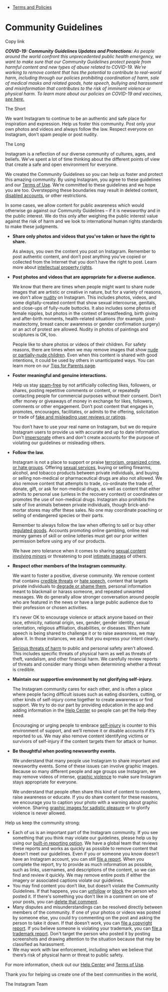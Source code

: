 *   [Terms and Policies](https://help.instagram.com/1417489251945243/?helpref=breadcrumb)

Community Guidelines
====================

Copy link

_**COVID-19: Community Guidelines Updates and Protections:** As people around the world confront this unprecedented public health emergency, we want to make sure that our Community Guidelines protect people from harmful content and new types of abuse related to COVID-19. We’re working to remove content that has the potential to contribute to real-world harm, including through our policies prohibiting coordination of harm, sale of medical masks and related goods, hate speech, bullying and harassment and misinformation that contributes to the risk of imminent violence or physical harm. To learn more about our policies on COVID-19 and vaccines, [see here.](https://help.instagram.com/697825587576762?helpref=faq_content)_

The Short

We want Instagram to continue to be an authentic and safe place for inspiration and expression. Help us foster this community. Post only your own photos and videos and always follow the law. Respect everyone on Instagram, don’t spam people or post nudity.

The Long

Instagram is a reflection of our diverse community of cultures, ages, and beliefs. We’ve spent a lot of time thinking about the different points of view that create a safe and open environment for everyone.

We created the Community Guidelines so you can help us foster and protect this amazing community. By using Instagram, you agree to these guidelines and our [Terms of Use](https://www.instagram.com/legal/terms). We’re committed to these guidelines and we hope you are too. Overstepping these boundaries may result in deleted content, [disabled accounts](https://help.instagram.com/366993040048856?helpref=faq_content), or other restrictions.

In some cases, we allow content for public awareness which would otherwise go against our Community Guidelines – if it is newsworthy and in the public interest. We do this only after weighing the public interest value against the risk of harm and we look to international human rights standards to make these judgments.

*   **Share only photos and videos that you’ve taken or have the right to share.**
    
    As always, you own the content you post on Instagram. Remember to post authentic content, and don’t post anything you’ve copied or collected from the Internet that you don’t have the right to post. Learn more about [intellectual property rights](https://help.instagram.com/126382350847838?helpref=faq_content).
    
*   **Post photos and videos that are appropriate for a diverse audience.**
    
    We know that there are times when people might want to share nude images that are artistic or creative in nature, but for a variety of reasons, we don’t allow [nudity](https://l.instagram.com/?u=https%3A%2F%2Fwww.facebook.com%2Fcommunitystandards%2Fadult_nudity_sexual_activity&e=AT0sQHDsOEjjKJMgkmOJo5Zo3OjccpqxLviAvjCbCA-RVclwsQdCbqhmRu2hYhkByrSXPV_o1fFuX8_rgnIfyhjA_FFR8GyrN0vrX7nM5D6M7LEh-G_Ef0IB4hIY_UPAqRPFJBPR_iG1kjRYPCN8658KKVEDGk-Gn-PTdg) on Instagram. This includes photos, videos, and some digitally-created content that show sexual intercourse, genitals, and close-ups of fully-nude buttocks. It also includes some photos of female nipples, but photos in the context of breastfeeding, birth giving and after-birth moments, health-related situations (for example, post-mastectomy, breast cancer awareness or gender confirmation surgery) or an act of protest are allowed. Nudity in photos of paintings and sculptures is OK, too.
    
    People like to share photos or videos of their children. For safety reasons, there are times when we may remove images that show [nude or partially-nude children](https://l.instagram.com/?u=https%3A%2F%2Fwww.facebook.com%2Fcommunitystandards%2Fchild_nudity_sexual_exploitation&e=AT0sQHDsOEjjKJMgkmOJo5Zo3OjccpqxLviAvjCbCA-RVclwsQdCbqhmRu2hYhkByrSXPV_o1fFuX8_rgnIfyhjA_FFR8GyrN0vrX7nM5D6M7LEh-G_Ef0IB4hIY_UPAqRPFJBPR_iG1kjRYPCN8658KKVEDGk-Gn-PTdg). Even when this content is shared with good intentions, it could be used by others in unanticipated ways. You can learn more on our [Tips for Parents page](https://help.instagram.com/154475974694511/?helpref=faq_content).
    
*   **Foster meaningful and genuine interactions.**
    
    Help us stay [spam-free](https://l.instagram.com/?u=https%3A%2F%2Fwww.facebook.com%2Fcommunitystandards%2Fspam&e=AT0sQHDsOEjjKJMgkmOJo5Zo3OjccpqxLviAvjCbCA-RVclwsQdCbqhmRu2hYhkByrSXPV_o1fFuX8_rgnIfyhjA_FFR8GyrN0vrX7nM5D6M7LEh-G_Ef0IB4hIY_UPAqRPFJBPR_iG1kjRYPCN8658KKVEDGk-Gn-PTdg) by not artificially collecting likes, followers, or shares, posting repetitive comments or content, or repeatedly contacting people for commercial purposes without their consent. Don’t offer money or giveaways of money in exchange for likes, followers, comments or other engagement. Don’t post content that engages in, promotes, encourages, facilitates, or admits to the offering, solicitation or trade of [fake and misleading user reviews or ratings](https://l.instagram.com/?u=https%3A%2F%2Fwww.facebook.com%2Fcommunitystandards%2Ffraud_deception&e=AT0sQHDsOEjjKJMgkmOJo5Zo3OjccpqxLviAvjCbCA-RVclwsQdCbqhmRu2hYhkByrSXPV_o1fFuX8_rgnIfyhjA_FFR8GyrN0vrX7nM5D6M7LEh-G_Ef0IB4hIY_UPAqRPFJBPR_iG1kjRYPCN8658KKVEDGk-Gn-PTdg).
    
    You don’t have to use your real name on Instagram, but we do require Instagram users to provide us with accurate and up to date information. Don't [impersonate](https://l.instagram.com/?u=https%3A%2F%2Fwww.facebook.com%2Fcommunitystandards%2Fmisrepresentation&e=AT0sQHDsOEjjKJMgkmOJo5Zo3OjccpqxLviAvjCbCA-RVclwsQdCbqhmRu2hYhkByrSXPV_o1fFuX8_rgnIfyhjA_FFR8GyrN0vrX7nM5D6M7LEh-G_Ef0IB4hIY_UPAqRPFJBPR_iG1kjRYPCN8658KKVEDGk-Gn-PTdg) others and don't create accounts for the purpose of violating our guidelines or misleading others.
    
*   **Follow the law.**
    
    Instagram is not a place to support or praise [terrorism, organized crime, or hate groups](https://l.instagram.com/?u=https%3A%2F%2Fwww.facebook.com%2Fcommunitystandards%2Fdangerous_individuals_organizations&e=AT0sQHDsOEjjKJMgkmOJo5Zo3OjccpqxLviAvjCbCA-RVclwsQdCbqhmRu2hYhkByrSXPV_o1fFuX8_rgnIfyhjA_FFR8GyrN0vrX7nM5D6M7LEh-G_Ef0IB4hIY_UPAqRPFJBPR_iG1kjRYPCN8658KKVEDGk-Gn-PTdg). Offering [sexual services](https://l.instagram.com/?u=https%3A%2F%2Fwww.facebook.com%2Fcommunitystandards%2Fsexual_solicitation&e=AT0sQHDsOEjjKJMgkmOJo5Zo3OjccpqxLviAvjCbCA-RVclwsQdCbqhmRu2hYhkByrSXPV_o1fFuX8_rgnIfyhjA_FFR8GyrN0vrX7nM5D6M7LEh-G_Ef0IB4hIY_UPAqRPFJBPR_iG1kjRYPCN8658KKVEDGk-Gn-PTdg), buying or selling firearms, alcohol, and tobacco products between private individuals, and buying or selling non-medical or pharmaceutical drugs are also not allowed. We also remove content that attempts to trade, co-ordinate the trade of, donate, gift, or ask for non-medical drugs, as well as content that either admits to personal use (unless in the recovery context) or coordinates or promotes the use of non-medical drugs. Instagram also prohibits the sale of live animals between private individuals, though brick-and-mortar stores may offer these sales. No one may coordinate poaching or selling of endangered species or their parts.
    
    Remember to always follow the law when offering to sell or buy other [regulated goods](https://l.instagram.com/?u=https%3A%2F%2Fwww.facebook.com%2Fcommunitystandards%2Fregulated_goods&e=AT0sQHDsOEjjKJMgkmOJo5Zo3OjccpqxLviAvjCbCA-RVclwsQdCbqhmRu2hYhkByrSXPV_o1fFuX8_rgnIfyhjA_FFR8GyrN0vrX7nM5D6M7LEh-G_Ef0IB4hIY_UPAqRPFJBPR_iG1kjRYPCN8658KKVEDGk-Gn-PTdg). Accounts promoting online gambling, online real money games of skill or online lotteries must get our prior written permission before using any of our products.
    
    We have zero tolerance when it comes to sharing [sexual content involving minors](https://l.instagram.com/?u=https%3A%2F%2Fwww.facebook.com%2Fcommunitystandards%2Fchild_nudity_sexual_exploitation&e=AT0sQHDsOEjjKJMgkmOJo5Zo3OjccpqxLviAvjCbCA-RVclwsQdCbqhmRu2hYhkByrSXPV_o1fFuX8_rgnIfyhjA_FFR8GyrN0vrX7nM5D6M7LEh-G_Ef0IB4hIY_UPAqRPFJBPR_iG1kjRYPCN8658KKVEDGk-Gn-PTdg) or threatening to post [intimate images](https://l.instagram.com/?u=https%3A%2F%2Fwww.facebook.com%2Fcommunitystandards%2Fsexual_exploitation_adults&e=AT0sQHDsOEjjKJMgkmOJo5Zo3OjccpqxLviAvjCbCA-RVclwsQdCbqhmRu2hYhkByrSXPV_o1fFuX8_rgnIfyhjA_FFR8GyrN0vrX7nM5D6M7LEh-G_Ef0IB4hIY_UPAqRPFJBPR_iG1kjRYPCN8658KKVEDGk-Gn-PTdg) of others.
    
*   **Respect other members of the Instagram community.**
    
    We want to foster a positive, diverse community. We remove content that contains [credible threats](https://l.instagram.com/?u=https%3A%2F%2Fwww.facebook.com%2Fcommunitystandards%2Fcredible_violence&e=AT0sQHDsOEjjKJMgkmOJo5Zo3OjccpqxLviAvjCbCA-RVclwsQdCbqhmRu2hYhkByrSXPV_o1fFuX8_rgnIfyhjA_FFR8GyrN0vrX7nM5D6M7LEh-G_Ef0IB4hIY_UPAqRPFJBPR_iG1kjRYPCN8658KKVEDGk-Gn-PTdg) or [hate speech](https://l.instagram.com/?u=https%3A%2F%2Fwww.facebook.com%2Fcommunitystandards%2Fhate_speech&e=AT0sQHDsOEjjKJMgkmOJo5Zo3OjccpqxLviAvjCbCA-RVclwsQdCbqhmRu2hYhkByrSXPV_o1fFuX8_rgnIfyhjA_FFR8GyrN0vrX7nM5D6M7LEh-G_Ef0IB4hIY_UPAqRPFJBPR_iG1kjRYPCN8658KKVEDGk-Gn-PTdg), content that targets private individuals to [degrade or shame them](https://l.instagram.com/?u=https%3A%2F%2Fwww.facebook.com%2Fcommunitystandards%2Fbullying&e=AT0sQHDsOEjjKJMgkmOJo5Zo3OjccpqxLviAvjCbCA-RVclwsQdCbqhmRu2hYhkByrSXPV_o1fFuX8_rgnIfyhjA_FFR8GyrN0vrX7nM5D6M7LEh-G_Ef0IB4hIY_UPAqRPFJBPR_iG1kjRYPCN8658KKVEDGk-Gn-PTdg), personal information meant to blackmail or harass someone, and repeated unwanted messages. We do generally allow stronger conversation around people who are featured in the news or have a large public audience due to their profession or chosen activities.
    
    It's never OK to encourage violence or attack anyone based on their race, ethnicity, national origin, sex, gender, gender identity, sexual orientation, religious affiliation, disabilities, or diseases. When hate speech is being shared to challenge it or to raise awareness, we may allow it. In those instances, we ask that you express your intent clearly.
    
    [Serious threats of harm](https://l.instagram.com/?u=https%3A%2F%2Fwww.facebook.com%2Fcommunitystandards%2Fcredible_violence&e=AT0sQHDsOEjjKJMgkmOJo5Zo3OjccpqxLviAvjCbCA-RVclwsQdCbqhmRu2hYhkByrSXPV_o1fFuX8_rgnIfyhjA_FFR8GyrN0vrX7nM5D6M7LEh-G_Ef0IB4hIY_UPAqRPFJBPR_iG1kjRYPCN8658KKVEDGk-Gn-PTdg) to public and personal safety aren't allowed. This includes specific threats of physical harm as well as threats of theft, vandalism, and other financial harm. We carefully review reports of threats and consider many things when determining whether a threat is credible.
    
*   **Maintain our supportive environment by not glorifying self-injury.**
    
    The Instagram community cares for each other, and is often a place where people facing difficult issues such as eating disorders, cutting, or other kinds of self-injury come together to create awareness or find support. We try to do our part by providing education in the app and adding information in the [Help Center](https://help.instagram.com/) so people can get the help they need.
    
    Encouraging or urging people to embrace [self-injury](https://l.instagram.com/?u=https%3A%2F%2Fwww.facebook.com%2Fcommunitystandards%2Fsuicide_self_injury_violence&e=AT0sQHDsOEjjKJMgkmOJo5Zo3OjccpqxLviAvjCbCA-RVclwsQdCbqhmRu2hYhkByrSXPV_o1fFuX8_rgnIfyhjA_FFR8GyrN0vrX7nM5D6M7LEh-G_Ef0IB4hIY_UPAqRPFJBPR_iG1kjRYPCN8658KKVEDGk-Gn-PTdg) is counter to this environment of support, and we’ll remove it or disable accounts if it’s reported to us. We may also remove content identifying victims or survivors of self-injury if the content targets them for attack or humor.
    
*   **Be thoughtful when posting newsworthy events.**
    
    We understand that many people use Instagram to share important and newsworthy events. Some of these issues can involve graphic images. Because so many different people and age groups use Instagram, we may remove videos of intense, [graphic violence](https://l.instagram.com/?u=https%3A%2F%2Fwww.facebook.com%2Fcommunitystandards%2Fgraphic_violence&e=AT0sQHDsOEjjKJMgkmOJo5Zo3OjccpqxLviAvjCbCA-RVclwsQdCbqhmRu2hYhkByrSXPV_o1fFuX8_rgnIfyhjA_FFR8GyrN0vrX7nM5D6M7LEh-G_Ef0IB4hIY_UPAqRPFJBPR_iG1kjRYPCN8658KKVEDGk-Gn-PTdg) to make sure Instagram stays appropriate for everyone.
    
    We understand that people often share this kind of content to condemn, raise awareness or educate. If you do share content for these reasons, we encourage you to caption your photo with a warning about graphic violence. Sharing [graphic images for sadistic pleasure](https://l.instagram.com/?u=https%3A%2F%2Fwww.facebook.com%2Fcommunitystandards%2Fcruel_insensitive&e=AT0sQHDsOEjjKJMgkmOJo5Zo3OjccpqxLviAvjCbCA-RVclwsQdCbqhmRu2hYhkByrSXPV_o1fFuX8_rgnIfyhjA_FFR8GyrN0vrX7nM5D6M7LEh-G_Ef0IB4hIY_UPAqRPFJBPR_iG1kjRYPCN8658KKVEDGk-Gn-PTdg) or to glorify violence is never allowed.
    

Help us keep the community strong:

*   Each of us is an important part of the Instagram community. If you see something that you think may violate our guidelines, please help us by using our [built-in reporting option](https://help.instagram.com/165828726894770?helpref=faq_content). We have a global team that reviews these reports and works as quickly as possible to remove content that doesn’t meet our guidelines. Even if you or someone you know doesn’t have an Instagram account, you can still [file a report](https://help.instagram.com/contact/383679321740945). When you complete the report, try to provide as much information as possible, such as links, usernames, and descriptions of the content, so we can find and review it quickly. We may remove entire posts if either the imagery or associated captions violate our guidelines.
*   You may find content you don’t like, but doesn’t violate the Community Guidelines. If that happens, you can [unfollow](https://help.instagram.com/286340048138725?helpref=faq_content) or [block](https://help.instagram.com/426700567389543/?helpref=faq_content) the person who posted it. If there's something you don't like in a comment on one of your posts, you can [delete that comment](https://help.instagram.com/289098941190483?helpref=faq_content).
*   Many disputes and misunderstandings can be resolved directly between members of the community. If one of your photos or videos was posted by someone else, you could try commenting on the post and asking the person to take it down. If that doesn’t work, you can [file a copyright report](https://help.instagram.com/126382350847838?helpref=faq_content). If you believe someone is violating your trademark, you can [file a trademark report](https://help.instagram.com/222826637847963?helpref=faq_content). Don't target the person who posted it by posting screenshots and drawing attention to the situation because that may be classified as harassment.
*   We may work with law enforcement, including when we believe that there’s risk of physical harm or threat to public safety.

For more information, check out our [Help Center](https://help.instagram.com/) and [Terms of Use](https://l.instagram.com/?u=http%3A%2F%2Finstagram.com%2Flegal%2Fterms%2F%23&e=AT0sQHDsOEjjKJMgkmOJo5Zo3OjccpqxLviAvjCbCA-RVclwsQdCbqhmRu2hYhkByrSXPV_o1fFuX8_rgnIfyhjA_FFR8GyrN0vrX7nM5D6M7LEh-G_Ef0IB4hIY_UPAqRPFJBPR_iG1kjRYPCN8658KKVEDGk-Gn-PTdg).

Thank you for helping us create one of the best communities in the world,

The Instagram Team